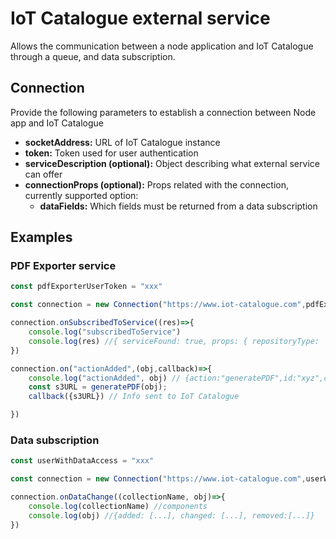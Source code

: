 # IoT Catalogue external service

Allows the communication between a node application and IoT Catalogue through a queue, and data subscription.

## Connection

Provide the following parameters to establish a connection between Node app and IoT Catalogue
* **socketAddress:** URL of IoT Catalogue instance
* **token:** Token used for user authentication
* **serviceDescription (optional):** Object describing what external service can offer
* **connectionProps (optional):** Props related with the connection, currently supported option:
  * **dataFields:** Which fields must be returned from a data subscription

## Examples

### PDF Exporter service

```js
const pdfExporterUserToken = "xxx"

const connection = new Connection("https://www.iot-catalogue.com",pdfExporterUserToken,{documentType:"pdf"})

connection.onSubscribedToService((res)=>{
	console.log("subscribedToService")
	console.log(res) //{ serviceFound: true, props: { repositoryType: 'github' }, name: 'analyse github'}
})

connection.on("actionAdded",(obj,callback)=>{
    console.log("actionAdded", obj) // {action:"generatePDF",id:"xyz",collection:"components"};
    const s3URL = generatePDF(obj);
    callback({s3URL}) // Info sent to IoT Catalogue

})

```

### Data subscription

```js
const userWithDataAccess = "xxx"

const connection = new Connection("https://www.iot-catalogue.com",userWithDataAccess,undefined,{dataFields:{name:1}})

connection.onDataChange((collectionName, obj)=>{
    console.log(collectionName) //components
    console.log(obj) //{added: [...], changed: [...], removed:[...]}
})


```
